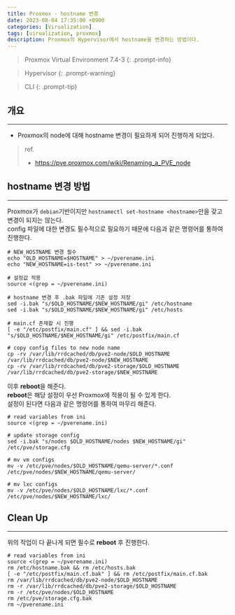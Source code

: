 ```yaml
---
title: Proxmox - hostname 변경
date: 2023-08-04 17:35:00 +0900
categories: [Virualization]
tags: [virualization, proxmox]
description: Proxmox의 Hypervisor에서 hostname을 변경하는 방법이다.
---
```


>Proxmox Virtual Environment 7.4-3
{: .prompt-info}

>Hypervisor
{: .prompt-warning}

>CLI
{: .prompt-tip}

## 개요
---

* Proxmox의 node에 대해 hostname 변경이 필요하게 되어 진행하게 되었다.

> ref.
> - <https://pve.proxmox.com/wiki/Renaming_a_PVE_node> 

## hostname 변경 방법
---

Proxmox가 `debian`기반이지만 `hostnamectl set-hostname <hostname>`만을 갖고 변경이 되지는 않는다.  
config 파일에 대한 변경도 필수적으로 필요하기 때문에 다음과 같은 명령어를 통하여 진행한다.

```shell
# NEW_HOSTNAME 변경 필수
echo "OLD_HOSTNAME=$HOSTNAME" > ~/pverename.ini
echo "NEW_HOSTNAME=is-test" >> ~/pverename.ini

# 설정값 적용
source <(grep = ~/pverename.ini)

# hostname 변경 후 .bak 파일에 기존 설정 저장
sed -i.bak "s/$OLD_HOSTNAME/$NEW_HOSTNAME/gi" /etc/hostname
sed -i.bak "s/$OLD_HOSTNAME/$NEW_HOSTNAME/gi" /etc/hosts

# main.cf 존재할 시 진행
[ -e "/etc/postfix/main.cf" ] && sed -i.bak "s/$OLD_HOSTNAME/$NEW_HOSTNAME/gi" /etc/postfix/main.cf

# copy config files to new node name
cp -rv /var/lib/rrdcached/db/pve2-node/$OLD_HOSTNAME /var/lib/rrdcached/db/pve2-node/$NEW_HOSTNAME
cp -rv /var/lib/rrdcached/db/pve2-storage/$OLD_HOSTNAME /var/lib/rrdcached/db/pve2-storage/$NEW_HOSTNAME
```

이후 **reboot**을 해준다.  
**reboot**은 해당 설정이 우선 Proxmox에 적용이 될 수 있게 한다.  
설정이 된다면 다음과 같은 명령어를 통하여 마무리 해준다.

```shell
# read variables from ini
source <(grep = ~/pverename.ini)

# update storage config
sed -i.bak "s/nodes $OLD_HOSTNAME/nodes $NEW_HOSTNAME/gi" /etc/pve/storage.cfg

# mv vm configs
mv -v /etc/pve/nodes/$OLD_HOSTNAME/qemu-server/*.conf /etc/pve/nodes/$NEW_HOSTNAME/qemu-server/

# mv lxc configs
mv -v /etc/pve/nodes/$OLD_HOSTNAME/lxc/*.conf /etc/pve/nodes/$NEW_HOSTNAME/lxc/
```

## Clean Up
---

위의 작업이 다 끝나게 되면 필수로 **reboot** 후 진행한다.

```shell
# read variables from ini
source <(grep = ~/pverename.ini)
rm /etc/hostname.bak && rm /etc/hosts.bak
[ -e "/etc/postfix/main.cf.bak" ] && rm /etc/postfix/main.cf.bak
rm /var/lib/rrdcached/db/pve2-node/$OLD_HOSTNAME
rm -r /var/lib/rrdcached/db/pve2-storage/$OLD_HOSTNAME
rm -r /etc/pve/nodes/$OLD_HOSTNAME
rm /etc/pve/storage.cfg.bak
rm ~/pverename.ini
```